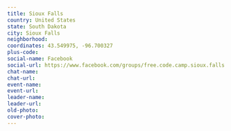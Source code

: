 ```yaml
---
title: Sioux Falls
country: United States
state: South Dakota
city: Sioux Falls
neighborhood: 
coordinates: 43.549975, -96.700327
plus-code:
social-name: Facebook
social-url: https://www.facebook.com/groups/free.code.camp.sioux.falls
chat-name:
chat-url:
event-name:
event-url:
leader-name:
leader-url:
old-photo: 
cover-photo:
---
```

